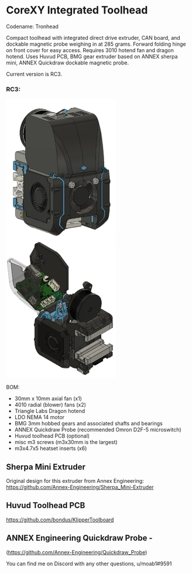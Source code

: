 # CoreXY Integrated Toolhead
Codename: Tronhead

Compact toolhead with integrated direct drive extruder, CAN board, and dockable magnetic probe weighing in at 285 grams. Forward folding hinge on front cover for easy access. Requires 3010 hotend fan and dragon hotend. Uses Huvud PCB, BMG gear extruder based on ANNEX sherpa mini, ANNEX Quickdraw dockable magnetic probe. 

Current version is RC3.
### RC3:

![picture](Images/Tronhead_RC3.PNG)
![picture](Images/Tronhead_huvud_open.PNG)

BOM:
- 30mm x 10mm axial fan (x1)
- 4010 radial (blower) fans (x2)
- Triangle Labs Dragon hotend
- LDO NEMA 14 motor
- BMG 3mm hobbed gears and associated shafts and bearings
- ANNEX Quickdraw Probe (recommended Omron D2F-5 microswitch)
- Huvud toolhead PCB (optional)
- misc m3 screws (m3x30mm is the largest)
- m3x4.7x5 heatset inserts (x6)

## Sherpa Mini Extruder
Original design for this extruder from Annex Engineering:
https://github.com/Annex-Engineering/Sherpa_Mini-Extruder

## Huvud Toolhead PCB
https://github.com/bondus/KlipperToolboard

## ANNEX Engineering Quickdraw Probe -
(https://github.com/Annex-Engineering/Quickdraw_Probe)


You can find me on Discord with any other questions, u/moab1#9591
 
